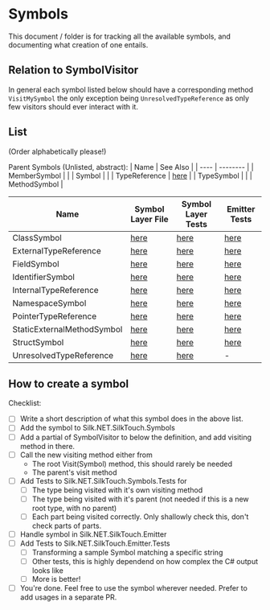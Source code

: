 # Symbols

This document / folder is for tracking all the available symbols, and documenting what creation of one entails.

## Relation to SymbolVisitor

In general each symbol listed below should have a corresponding method `VisitMySymbol` the only exception being `UnresolvedTypeReference` as only few visitors should ever interact with it.

## List

(Order alphabetically please!)

Parent Symbols (Unlisted, abstract):
| Name | See Also |
| ---- | -------- |
| MemberSymbol | |
| Symbol | |
| TypeReference | [here](../type-references.md) |
| TypeSymbol | |
| MethodSymbol |

| Name                       | Symbol Layer File                                                                              | Symbol Layer Tests                                                                                                  | Emitter Tests                                                                                    |
| -------------------------- | ---------------------------------------------------------------------------------------------- | ------------------------------------------------------------------------------------------------------------------- | ------------------------------------------------------------------------------------------------ |
| ClassSymbol                | [here](../../../../../src/generators/Silk.NET.SilkTouch.Symbols/ClassSymbol.cs)                | [here](../../../../../tests/Silk.NET.SilkTouch.Symbols.Tests/SymbolVisitorTests/ClassSymbolTests.cs)                | [here](../../../../../tests/Silk.NET.SilkTouch.Emitter.Tests/ClassSymbolTests.cs)                |
| ExternalTypeReference      | [here](../../../../../src/generators/Silk.NET.SilkTouch.Symbols/ExternalTypeReference.cs)      | [here](../../../../../tests/Silk.NET.SilkTouch.Symbols.Tests/SymbolVisitorTests/ExternalTypeReferenceTests.cs)      | [here](../../../../../tests/Silk.NET.SilkTouch.Emitter.Tests/ExternalTypeReferenceTests.cs)      |
| FieldSymbol                | [here](../../../../../src/generators/Silk.NET.SilkTouch.Symbols/FieldSymbol.cs)                | [here](../../../../../tests/Silk.NET.SilkTouch.Symbols.Tests/SymbolVisitorTests/FieldTests.cs)                      | [here](../../../../../tests/Silk.NET.SilkTouch.Emitter.Tests/EmitterFieldTests.cs)               |
| IdentifierSymbol           | [here](../../../../../src/generators/Silk.NET.SilkTouch.Symbols/IdentifierSymbol.cs)           | [here](../../../../../tests/Silk.NET.SilkTouch.Symbols.Tests/SymbolVisitorTests/IdentifierTests.cs)                 | [here](../../../../../tests/Silk.NET.SilkTouch.Emitter.Tests/IdentifierSymbolTests.cs)           |
| InternalTypeReference      | [here](../../../../../src/generators/Silk.NET.SilkTouch.Symbols/InternalTypeReference.cs)      | [here](../../../../../tests/Silk.NET.SilkTouch.Symbols.Tests/SymbolVisitorTests/InternalTypeReferenceTests.cs)      | [here](../../../../../tests/Silk.NET.SilkTouch.Emitter.Tests/InternalTypeReferenceTests.cs)      |
| NamespaceSymbol            | [here](../../../../../src/generators/Silk.NET.SilkTouch.Symbols/NamespaceSymbol.cs)            | [here](../../../../../tests/Silk.NET.SilkTouch.Symbols.Tests/SymbolVisitorTests/NamespaceTests.cs)                  | [here](../../../../../tests/Silk.NET.SilkTouch.Emitter.Tests/EmitterNamespaceTests.cs)           |
| PointerTypeReference       | [here](../../../../../src/generators/Silk.NET.SilkTouch.Symbols/PointerTypeReference.cs)       | [here](../../../../../tests/Silk.NET.SilkTouch.Symbols.Tests/SymbolVisitorTests/PointerTypeReferenceTests.cs)       | [here](../../../../../tests/Silk.NET.SilkTouch.Emitter.Tests/PointerTypeReferenceTests.cs)       |
| StaticExternalMethodSymbol | [here](../../../../../src/generators/Silk.NET.SilkTouch.Symbols/StaticExternalMethodSymbol.cs) | [here](../../../../../tests/Silk.NET.SilkTouch.Symbols.Tests/SymbolVisitorTests/StaticExternalMethodSymbolTests.cs) | [here](../../../../../tests/Silk.NET.SilkTouch.Emitter.Tests/StaticExternalMethodSymbolTests.cs) |
| StructSymbol               | [here](../../../../../src/generators/Silk.NET.SilkTouch.Symbols/StructSymbol.cs)               | [here](../../../../../tests/Silk.NET.SilkTouch.Symbols.Tests/SymbolVisitorTests/StructTests.cs)                     | [here](../../../../../tests/Silk.NET.SilkTouch.Emitter.Tests/EmitterStructTests.cs)              |
| UnresolvedTypeReference    | [here](src/generators/Silk.NET.SilkTouch.Symbols/UnresolvedTypeReference.cs)                   | [here](tests/Silk.NET.SilkTouch.Symbols.Tests/SymbolVisitorTests/UnresolvedTypeReferenceTests.cs)                   | -                                                                                                |

## How to create a symbol

Checklist:

-   [ ] Write a short description of what this symbol does in the above list.
-   [ ] Add the symbol to Silk.NET.SilkTouch.Symbols
-   [ ] Add a partial of SymbolVisitor to below the definition, and add visiting method in there.
-   [ ] Call the new visiting method either from
    -   The root Visit(Symbol) method, this should rarely be needed
    -   The parent's visit method
-   [ ] Add Tests to Silk.NET.SilkTouch.Symbols.Tests for
    -   [ ] The type being visited with it's own visiting method
    -   [ ] The type being visited with it's parent (not needed if this is a new root type, with no parent)
    -   [ ] Each part being visited correctly. Only shallowly check this, don't check parts of parts.
-   [ ] Handle symbol in Silk.NET.SilkTouch.Emitter
-   [ ] Add Tests to Silk.NET.SilkTouch.Emitter.Tests
    -   [ ] Transforming a sample Symbol matching a specific string
    -   [ ] Other tests, this is highly dependend on how complex the C# output looks like
    -   [ ] More is better!
-   [ ] You're done. Feel free to use the symbol wherever needed. Prefer to add usages in a separate PR.
